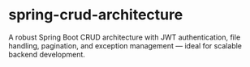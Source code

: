 # spring-crud-architecture
A robust Spring Boot CRUD architecture with JWT authentication, file handling, pagination, and exception management — ideal for scalable backend development.
